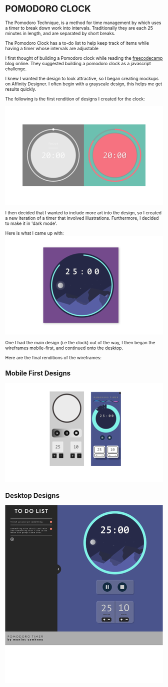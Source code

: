 # POMODORO CLOCK

The Pomodoro Technique, is a method for time management by which uses a timer to break down work into intervals. Traditionally they are each 25 minutes in length, and are separated by short breaks.

The Pomodoro Clock has a to-do list to help keep track of items while having a timer whose intervals are adjustable

I first thought of building a Pomodoro clock while reading the [freecodecamp]() blog online.
They suggested building a pomodoro clock as a javascript challenge.

I knew I wanted the design to look attractive, so I began creating mockups on Affinity Designer. 
I often begin with a grayscale design, this helps me get results quickly. 

The following is the first rendition of designs I created for the clock:

![timer mockup designs](./assets/readme/first-rendition.png)

I then decided that I wanted to include more art into the design, so I created a new iteration of a timer that involved illustrations. Furthermore, I decided to make it in 'dark mode'.

Here is what I came up with:
![timer mockup designs](./assets/readme/final-rendition.png)

One I had the main design (i.e the clock) out of the way, I then began the wireframes mobile-first, and continued onto the desktop.

Here are the final renditions of the wireframes:

## Mobile First Designs
![timer mobile first mockup designs](./assets/readme/mobile-first-mockup.png)

## Desktop Designs
![timer desktop mockup designs](./assets/readme/desktop-mockup.png)